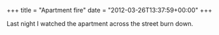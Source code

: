 +++
title = "Apartment fire"
date = "2012-03-26T13:37:59+00:00"
+++

Last night I watched the apartment across the street burn down.
			